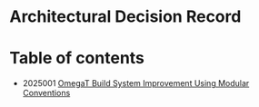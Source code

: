 # Architectural Decision Record

# Table of contents 

- 2025001 [OmegaT Build System Improvement Using Modular Conventions](2025001.BuildSystem.md)
